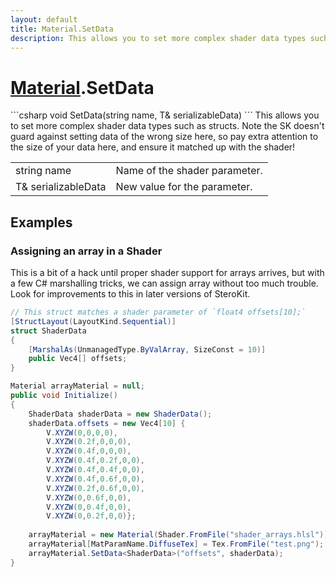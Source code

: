 ```yaml
---
layout: default
title: Material.SetData
description: This allows you to set more complex shader data types such as structs. Note the SK doesn't guard against setting data of the wrong size here, so pay extra attention to the size of your data here, and ensure it matched up with the shader!
---
```

# [Material]({{site.url}}/Pages/StereoKit/Material.html).SetData

<div class='signature' markdown='1'>
```csharp
void SetData(string name, T& serializableData)
```
This allows you to set more complex shader data types such
as structs. Note the SK doesn't guard against setting data of the
wrong size here, so pay extra attention to the size of your data
here, and ensure it matched up with the shader!
</div>

|  |  |
|--|--|
|string name|Name of the shader parameter.|
|T& serializableData|New value for the parameter.|





## Examples

### Assigning an array in a Shader
This is a bit of a hack until proper shader support for arrays arrives,
but with a few C# marshalling tricks, we can assign array without too
much trouble. Look for improvements to this in later versions of
SteroKit.
```csharp
// This struct matches a shader parameter of `float4 offsets[10];`
[StructLayout(LayoutKind.Sequential)]
struct ShaderData
{
	[MarshalAs(UnmanagedType.ByValArray, SizeConst = 10)]
	public Vec4[] offsets;
}

Material arrayMaterial = null;
public void Initialize()
{
	ShaderData shaderData = new ShaderData();
	shaderData.offsets = new Vec4[10] {
		V.XYZW(0,0,0,0),
		V.XYZW(0.2f,0,0,0),
		V.XYZW(0.4f,0,0,0),
		V.XYZW(0.4f,0.2f,0,0),
		V.XYZW(0.4f,0.4f,0,0),
		V.XYZW(0.4f,0.6f,0,0),
		V.XYZW(0.2f,0.6f,0,0),
		V.XYZW(0,0.6f,0,0),
		V.XYZW(0,0.4f,0,0),
		V.XYZW(0,0.2f,0,0)};
	
	arrayMaterial = new Material(Shader.FromFile("shader_arrays.hlsl"));
	arrayMaterial[MatParamName.DiffuseTex] = Tex.FromFile("test.png");
	arrayMaterial.SetData<ShaderData>("offsets", shaderData);
}
```


